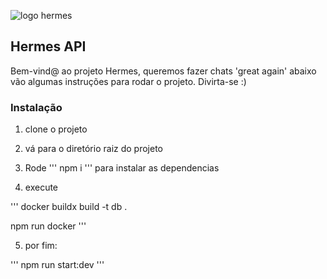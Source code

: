
![logo hermes](https://github.com/diegoreis42/hermes-api/assets/79876389/0788050c-18b1-498b-a3f5-31612837a85a)


## Hermes API

Bem-vind@ ao projeto Hermes, queremos fazer chats 'great again'
abaixo vão algumas instruções para rodar o projeto. Divirta-se :)

### Instalação

1. clone o projeto
2. vá para o diretório raiz do projeto
3. Rode
   '''
   npm i
   '''
   para instalar as dependencias

4. execute

'''
docker buildx build -t db .

npm run docker
'''

5. por fim:

'''
npm run start:dev
'''

